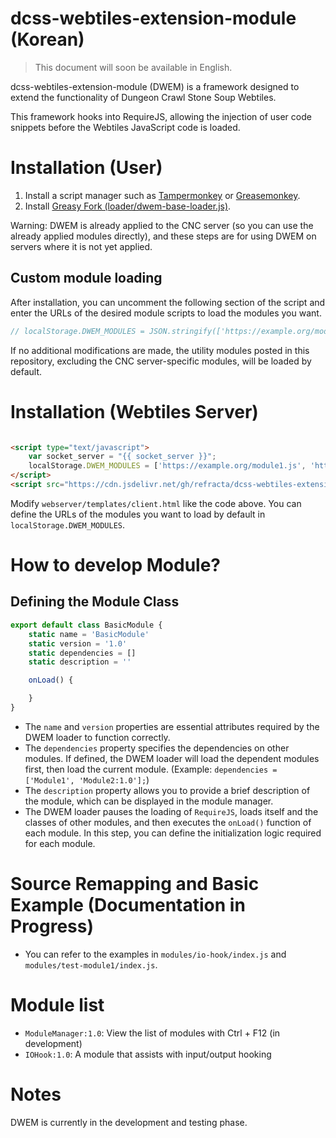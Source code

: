 # dcss-webtiles-extension-module (Korean)

> This document will soon be available in English.

dcss-webtiles-extension-module (DWEM) is a framework designed to extend the functionality of Dungeon Crawl Stone Soup
Webtiles.

This framework hooks into RequireJS, allowing the injection of user code snippets before the Webtiles JavaScript code is
loaded.

# Installation (User)

1. Install a script manager such as [Tampermonkey](https://www.tampermonkey.net)
   or [Greasemonkey](https://www.greasespot.net).
2. Install [Greasy Fork (loader/dwem-base-loader.js)](https://greasyfork.org/ko/scripts/493267-dcss-webtiles-extension-module-loader).

Warning: DWEM is already applied to the CNC server (so you can use the already applied modules directly), and these
steps are for using DWEM on servers where it is not yet applied.

## Custom module loading

After installation, you can uncomment the following section of the script and enter the URLs of the desired module
scripts to load the modules you want.

```js
// localStorage.DWEM_MODULES = JSON.stringify(['https://example.org/module.js', ...]);
```

If no additional modifications are made, the utility modules posted in this repository, excluding the CNC
server-specific modules, will be loaded by default.

# Installation (Webtiles Server)

```html

<script type="text/javascript">
    var socket_server = "{{ socket_server }}";
    localStorage.DWEM_MODULES = ['https://example.org/module1.js', 'https://example.org/module2.js'];
</script>
<script src="https://cdn.jsdelivr.net/gh/refracta/dcss-webtiles-extension-module/loader/dwem-base-loader.js"></script>
```

Modify `webserver/templates/client.html` like the code above. You can define the URLs of the modules you want to load by
default in `localStorage.DWEM_MODULES`.

# How to develop Module?

## Defining the Module Class

```javascript
export default class BasicModule {
    static name = 'BasicModule'
    static version = '1.0'
    static dependencies = []
    static description = ''

    onLoad() {

    }
}
```

- The `name` and `version` properties are essential attributes required by the DWEM loader to function correctly.
- The `dependencies` property specifies the dependencies on other modules. If defined, the DWEM loader will load the
  dependent modules first, then load the current module. (Example: `dependencies = ['Module1', 'Module2:1.0'];`)
- The `description` property allows you to provide a brief description of the module, which can be displayed in the
  module manager.
- The DWEM loader pauses the loading of `RequireJS`, loads itself and the classes of other modules, and then executes
  the `onLoad()` function of each module. In this step, you can define the initialization logic required for each
  module.

# Source Remapping and Basic Example (Documentation in Progress)

- You can refer to the examples in `modules/io-hook/index.js` and `modules/test-module1/index.js`.

# Module list

- `ModuleManager:1.0`: View the list of modules with Ctrl + F12 (in development)
- `IOHook:1.0`: A module that assists with input/output hooking

# Notes

DWEM is currently in the development and testing phase.




